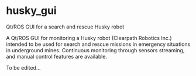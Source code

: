 # husky_gui

Qt/ROS GUI for a search and rescue Husky robot

A Qt/ROS GUI for monitoring a Husky robot (Clearpath Robotics Inc.) intended to be used for search and rescue missions in emergency situations in underground mines. Continuous monitoring through sensors streaming, and manual control features are available.

To be edited...
